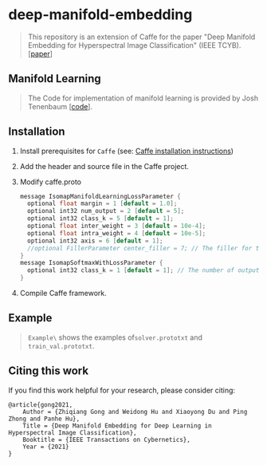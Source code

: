 # deep-manifold-embedding

> This repository is an extension of Caffe for the paper "Deep Manifold Embedding for Hyperspectral Image Classification" (IEEE TCYB). [[paper](https://arxiv.org/abs/1912.11264)]

## Manifold Learning

> The Code for implementation of manifold learning is provided by Josh Tenenbaum [[code](https://github.com/deblearn/Isomap)]. 

## Installation

1. Install prerequisites for `Caffe` (see: [Caffe installation instructions](http://caffe.berkeleyvision.org/installation.html))

2. Add the header and source file in the Caffe project.

3. Modify caffe.proto

   ```c
   message IsomapManifoldLearningLossParameter {
     optional float margin = 1 [default = 1.0];
     optional int32 num_output = 2 [default = 5];
     optional int32 class_k = 5 [default = 1];
     optional float inter_weight = 3 [default = 10e-4];
     optional float intra_weight = 4 [default = 10e-5];
     optional int32 axis = 6 [default = 1];
     //optional FillerParameter center_filler = 7; // The filler for the centers
   }
   message IsomapSoftmaxWithLossParameter {
     optional int32 class_k = 1 [default = 1]; // The number of outputs for the layer
   }
   ```

4. Compile Caffe framework.

## Example

> `Example\` shows the examples of`solver.prototxt` and `train_val.prototxt`.

## Citing this work

If you find this work helpful for your research, please consider citing:

    @article{gong2021,
        Author = {Zhiqiang Gong and Weidong Hu and Xiaoyong Du and Ping Zhong and Panhe Hu},
        Title = {Deep Manifold Embedding for Deep Learning in Hyperspectral Image Classification},
        Booktitle = {IEEE Transactions on Cybernetics},
        Year = {2021}
    }

